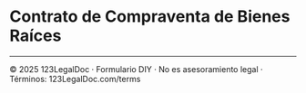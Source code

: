 # Contrato de Compraventa de Bienes Raíces

---
© 2025 123LegalDoc · Formulario DIY · No es asesoramiento legal · Términos: 123LegalDoc.com/terms
